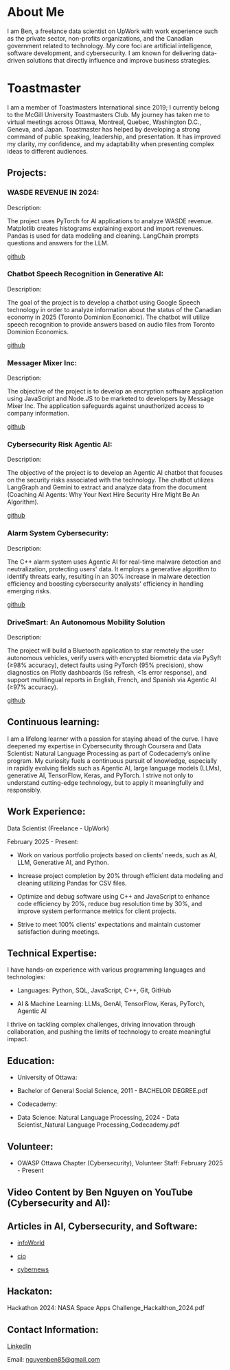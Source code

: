 # About Me

I am Ben, a freelance data scientist on UpWork with work experience such as the private sector, non-profits organizations, and the Canadian government related to technology. My core foci are artificial intelligence, software development, and cybersecurity. I am known for delivering data-driven solutions that directly influence and improve business strategies.

# Toastmaster

I am a member of Toastmasters International since 2019; I currently belong to the McGill University Toastmasters Club. My journey has taken me to virtual meetings across Ottawa, Montreal, Quebec, Washington D.C., Geneva, and Japan. Toastmaster has helped by developing a strong command of public speaking, leadership, and presentation. It has improved my clarity, my confidence, and my adaptability when presenting complex ideas to different audiences.

## Projects:

### WASDE REVENUE IN 2024:

Description:

The project uses PyTorch for AI applications to analyze WASDE revenue. Matplotlib creates histograms explaining export and import revenues. Pandas is used for data       modeling and cleaning. LangChain prompts questions and answers for the LLM.

[github](https://github.com/ben854719/WASDE-Revenue-in-2024)

### Chatbot Speech Recognition in Generative AI:

Description:

The goal of the project is to develop a chatbot using Google Speech technology in order to analyze information about the status of the Canadian economy in 2025 (Toronto Dominion Economic). The chatbot will utilize speech recognition to provide answers based on audio files from Toronto Dominion Economics.

[github](https://github.com/ben854719/Chatbot-Speech-Recognition-in-Generative-AI)

### Messager Mixer Inc:

Description:

The objective of the project is to develop an encryption software application using JavaScript and Node.JS to be marketed to developers by Message Mixer Inc. The application safeguards against unauthorized access to company information.

[github](https://github.com/ben854719/Messager-Mixer-Inc)

### Cybersecurity Risk Agentic AI:

Description:

The objective of the project is to develop an Agentic AI chatbot that focuses on the security risks associated with the technology. The chatbot utilizes LangGraph and Gemini to extract and analyze data from the document (Coaching AI Agents: Why Your Next Hire Security Hire Might Be An Algorithm).

[github](https://github.com/ben854719/Cybersecurity-Risk-Agentic-AI)

### Alarm System Cybersecurity:

Description:

The C++ alarm system uses Agentic AI for real-time malware detection and neutralization, protecting users' data. It employs a generative algorithm to identify threats early, resulting in an 30% increase in malware detection efficiency and boosting cybersecurity analysts' efficiency in handling emerging risks.

[github](https://github.com/ben854719/Alarm-System_Cybersecurity)

### DriveSmart: An Autonomous Mobility Solution

Description:

The project will build a Bluetooth application to star remotely the user autonomous vehicles, verify users with encrypted biometric data via PySyft (≥98% accuracy), detect faults using PyTorch (95% precision), show diagnostics on Plotly dashboards (5s refresh, <1s error response), and support multilingual reports in English, French, and Spanish via Agentic AI (≥97% accuracy).

[github](https://github.com/ben854719/DriveSmart-An-Autonomous-Mobility-Solution)

## Continuous learning:

I am a lifelong learner with a passion for staying ahead of the curve. I have deepened my expertise in Cybersecurity through Coursera and Data Scientist: Natural Language Processing as part of Codecademy’s online program. My curiosity fuels a continuous pursuit of knowledge, especially in rapidly evolving fields such as Agentic AI, large language models (LLMs), generative AI, TensorFlow, Keras, and PyTorch. I strive not only to understand cutting-edge technology, but to apply it meaningfully and responsibly.

## Work Experience:

Data Scientist (Freelance - UpWork) 

February 2025 -  Present:

- Work on various portfolio projects based on clients’ needs, such as AI, LLM, Generative AI, and Python.

- Increase project completion by 20% through efficient data modeling and cleaning utilizing Pandas for CSV files.

- Optimize and debug software using C++ and JavaScript to enhance code efficiency by 20%, reduce bug resolution time by
  30%, and improve system performance metrics for client projects.
  
- Strive to meet 100% clients’ expectations and maintain customer satisfaction during meetings.

## Technical Expertise:

I have hands-on experience with various programming languages and technologies:

- Languages: Python, SQL, JavaScript, C++, Git, GitHub
  
- AI & Machine Learning: LLMs, GenAI, TensorFlow, Keras, PyTorch, Agentic AI

I thrive on tackling complex challenges, driving innovation through collaboration, and pushing the limits of technology to create meaningful impact.

## Education:

- University of Ottawa: 

 - Bachelor of General Social Science, 2011 - BACHELOR DEGREE.pdf

- Codecademy:

-  Data Science: Natural Language Processing, 2024 - Data Scientist_Natural Language Processing_Codecademy.pdf

## Volunteer:

- OWASP Ottawa Chapter (Cybersecurity), Volunteer Staff:  February 2025 - Present

## Video Content by Ben Nguyen on YouTube (Cybersecurity and AI):

## Articles in AI, Cybersecurity, and Software:

- [infoWorld](https://www.infoworld.com/article/4033040/apache-flink-integrates-ai-for-real-time-decision-making.html?utm_date=20250804170331&utm_campaign=Infoworld%20US%20First%20Look&utm_content=slotno-5-title-Apache%20Flink%20integrates%20AI%20for%20real-time%20decision-making&utm_term=Infoworld%20US%20Editorial%20Newsletters&utm_medium=email&utm_source=Adestra&aid=29284023&huid=)

- [cio](https://www.cio.com/article/4030966/snowflake-and-databricks-vie-for-the-heart-of-enterprise-ai.html)

- [cybernews](https://cybernews.com/security/surveillance-balloons-redefining-intelligence/)

## Hackaton:

Hackathon 2024: NASA Space Apps Challenge_Hackalthon_2024.pdf

## Contact Information:

[LinkedIn](https://www.linkedin.com/in/ben-nguyen-77a44832/)

Email: nguyenben85@gmail.com





